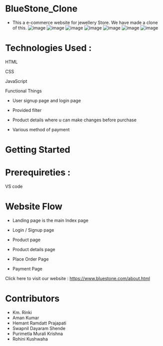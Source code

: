 # BlueStone_Clone
* This a e-commerce website for jewellery Store. We have made a clone of this.
![image](https://github.com/AmanKumar6603/BlueStone_Clone/assets/140697204/81bbf4ef-dce8-4d49-8b5e-b599f9998241)
![image](https://github.com/AmanKumar6603/BlueStone_Clone/assets/140697204/340ceb89-2041-4784-84f1-01d75ce46a6c)
![image](https://github.com/AmanKumar6603/BlueStone_Clone/assets/140697204/1cfc15e4-4288-406e-a9d2-2bca56cee555)
![image](https://github.com/AmanKumar6603/BlueStone_Clone/assets/140697204/882c81c3-caa7-42fd-b3e6-cda4e9a6f0bb)
![image](https://github.com/AmanKumar6603/BlueStone_Clone/assets/140697204/d5dc32ba-a635-422c-a3d9-e7344a3285fd)
![image](https://github.com/AmanKumar6603/BlueStone_Clone/assets/140697204/cf058327-908b-4c0c-b112-99cd39ef567f)
![image](https://github.com/AmanKumar6603/BlueStone_Clone/assets/140697204/a0d9f8ec-791a-4169-9dd9-df2a663c81c7)

# Technologies Used :

HTML

CSS

JavaScript

Functional Things

- User signup page and login page

- Provided filter

- Product details where u can make changes before purchase

- Various method of payment

#  Getting Started

# Prerequireties : 

VS code

#   Website Flow

- Landing page is the main Index page

- Login / Signup page

- Product page

- Product details page

- Place Order Page

- Payment Page

Click here to visit our website : https://www.bluestone.com/about.html

# Contributors
- Km. Rinki
- Aman Kumar
- Hemant Ramdatt Prajapati
- Swapnil Dayaram Shende
- Purimetla Murali Krishna
- Rohini Kushwaha
